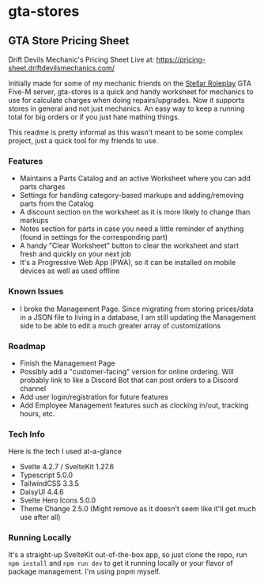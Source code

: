 # gta-stores

## GTA Store Pricing Sheet

Drift Devils Mechanic's Pricing Sheet
Live at: https://pricing-sheet.driftdevilsmechanics.com/

Initially made for some of my mechanic friends on the [Stellar Roleplay](https://www.stellargaming.gg) GTA Five-M server, gta-stores is a quick and handy worksheet for mechanics to use for calculate charges when doing repairs/upgrades.
Now it supports stores in general and not just mechanics.
An easy way to keep a running total for big orders or if you just hate mathing things.

This readme is pretty informal as this wasn't meant to be some complex project, just a quick tool for my friends to use.

### Features
- Maintains a Parts Catalog and an active Worksheet where you can add parts charges
- Settings for handling category-based markups and adding/removing parts from the Catalog
- A discount section on the worksheet as it is more likely to change than markups
- Notes section for parts in case you need a little reminder of anything (found in settings for the corresponding part)
- A handy "Clear Worksheet" button to clear the worksheet and start fresh and quickly on your next job
- It's a Progressive Web App (PWA), so it can be installed on mobile devices as well as used offline

### Known Issues
- I broke the Management Page. Since migrating from storing prices/data in a JSON file to living in a database, I am still updating the Management side to be able to edit a much greater array of customizations

### Roadmap
- Finish the Management Page
- Possibly add a "customer-facing" version for online ordering. Will probably link to like a Discord Bot that can post orders to a Discord channel
- Add user login/registration for future features
- Add Employee Management features such as clocking in/out, tracking hours, etc.

### Tech Info
Here is the tech I used at-a-glance
- Svelte 4.2.7 / SvelteKit 1.27.6
- Typescript 5.0.0
- TailwindCSS 3.3.5
- DaisyUI 4.4.6
- Svelte Hero Icons 5.0.0
- Theme Change 2.5.0 (Might remove as it doesn't seem like it'll get much use after all)

### Running Locally
It's a straight-up SvelteKit out-of-the-box app, so just clone the repo, run `npm install` and `npm run dev` to get it running locally or your flavor of package management.
I'm using pnpm myself.
